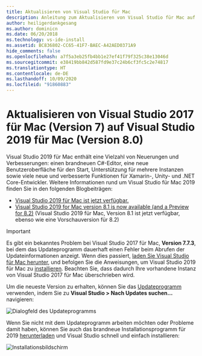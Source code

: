 ```yaml
---
title: Aktualisieren von Visual Studio für Mac
description: Anleitung zum Aktualisieren von Visual Studio für Mac auf die neueste Version.
author: heiligerdankgesang
ms.author: dominicn
ms.date: 06/20/2018
ms.technology: vs-ide-install
ms.assetid: BC836802-CC65-41F7-BAEC-A42AED0371A9
hide_comments: false
ms.openlocfilehash: a7f5a3eb25fb4bb1e27ef41f79f325c38e13046d
ms.sourcegitcommit: e38419bb842d587fd9e37c24b6cf3fc5c2e74817
ms.translationtype: HT
ms.contentlocale: de-DE
ms.lasthandoff: 10/09/2020
ms.locfileid: "91860883"
---
```

# <a name="update-visual-studio-2017-for-mac-version-7-to-visual-studio-2019-for-mac-version-80"></a>Aktualisieren von Visual Studio 2017 für Mac (Version 7) auf Visual Studio 2019 für Mac (Version 8.0)

Visual Studio 2019 für Mac enthält eine Vielzahl von Neuerungen und Verbesserungen: einen brandneuen C#-Editor, eine neue Benutzeroberfläche für den Start, Unterstützung für mehrere Instanzen sowie viele neue und verbesserte Funktionen für Xamarin-, Unity- und .NET Core-Entwickler. Weitere Informationen rund um Visual Studio für Mac 2019 finden Sie in den folgenden Blogbeiträgen:

- [Visual Studio 2019 für Mac ist jetzt verfügbar.](https://devblogs.microsoft.com/visualstudio/visual-studio-2019-for-mac-is-now-available/)
- [Visual Studio 2019 for Mac version 8.1 is now available (and a Preview for 8.2)](https://devblogs.microsoft.com/visualstudio/visual-studio-2019-for-mac-version-8-1-is-now-available-and-a-preview-for-8-2/) (Visual Studio 2019 für Mac, Version 8.1 ist jetzt verfügbar, ebenso wie eine Vorschauversion für 8.2)

> [!IMPORTANT]
> Es gibt ein bekanntes Problem bei Visual Studio 2017 für Mac, **Version 7.7.3**, bei dem das Updateprogramm dauerhaft einen Fehler beim Abrufen der Updateinformationen anzeigt. Wenn dies passiert, [laden Sie Visual Studio für Mac herunter](https://visualstudio.microsoft.com/vs/mac/), und befolgen Sie die Anweisungen, um Visual Studio 2019 für Mac zu [installieren](./installation.md?view=vsmac-2019). Beachten Sie, dass dadurch Ihre vorhandene Instanz von Visual Studio 2017 für Mac überschrieben wird.

Um die neueste Version zu erhalten, können Sie das [Updateprogramm](./update.md?view=vsmac-2017) verwenden, indem Sie zu **Visual Studio > Nach Updates suchen…** navigieren:

![Dialogfeld des Updateprogramms](media/update-vsmac-updater.png)

Wenn Sie nicht mit dem Updateprogramm arbeiten möchten oder Probleme damit haben, können Sie auch das brandneue Installationsprogramm für 2019 [herunterladen](https://visualstudio.microsoft.com/vs/mac/) und Visual Studio schnell und einfach installieren:

![Installationsbildschirm](media/update-vsmac-installer.png)